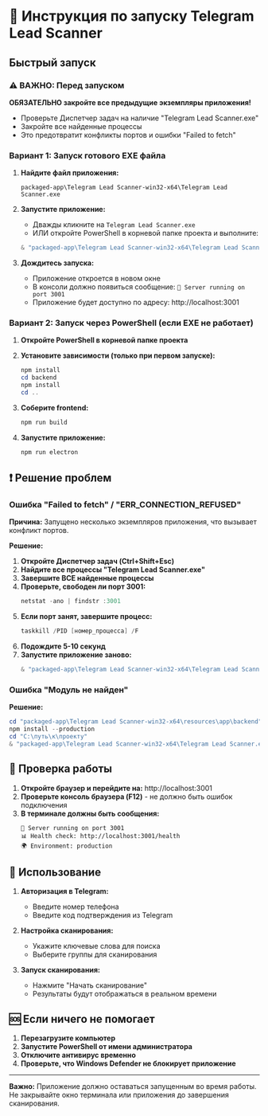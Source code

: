 # 🚀 Инструкция по запуску Telegram Lead Scanner

## Быстрый запуск

### ⚠️ ВАЖНО: Перед запуском
**ОБЯЗАТЕЛЬНО закройте все предыдущие экземпляры приложения!**
- Проверьте Диспетчер задач на наличие "Telegram Lead Scanner.exe"
- Закройте все найденные процессы
- Это предотвратит конфликты портов и ошибки "Failed to fetch"

### Вариант 1: Запуск готового EXE файла

1. **Найдите файл приложения:**
   ```
   packaged-app\Telegram Lead Scanner-win32-x64\Telegram Lead Scanner.exe
   ```

2. **Запустите приложение:**
   - Дважды кликните на `Telegram Lead Scanner.exe`
   - ИЛИ откройте PowerShell в корневой папке проекта и выполните:
   ```powershell
   & "packaged-app\Telegram Lead Scanner-win32-x64\Telegram Lead Scanner.exe"
   ```

3. **Дождитесь запуска:**
   - Приложение откроется в новом окне
   - В консоли должно появиться сообщение: `🚀 Server running on port 3001`
   - Приложение будет доступно по адресу: http://localhost:3001

### Вариант 2: Запуск через PowerShell (если EXE не работает)

1. **Откройте PowerShell в корневой папке проекта**

2. **Установите зависимости (только при первом запуске):**
   ```powershell
   npm install
   cd backend
   npm install
   cd ..
   ```

3. **Соберите frontend:**
   ```powershell
   npm run build
   ```

4. **Запустите приложение:**
   ```powershell
   npm run electron
   ```

## ❗ Решение проблем

### Ошибка "Failed to fetch" / "ERR_CONNECTION_REFUSED"

**Причина:** Запущено несколько экземпляров приложения, что вызывает конфликт портов.

**Решение:**

1. **Откройте Диспетчер задач (Ctrl+Shift+Esc)**
2. **Найдите все процессы "Telegram Lead Scanner.exe"**
3. **Завершите ВСЕ найденные процессы**
4. **Проверьте, свободен ли порт 3001:**
   ```powershell
   netstat -ano | findstr :3001
   ```
5. **Если порт занят, завершите процесс:**
   ```powershell
   taskkill /PID [номер_процесса] /F
   ```
6. **Подождите 5-10 секунд**
7. **Запустите приложение заново:**
   ```powershell
   & "packaged-app\Telegram Lead Scanner-win32-x64\Telegram Lead Scanner.exe"
   ```

### Ошибка "Модуль не найден"

**Решение:**
```powershell
cd "packaged-app\Telegram Lead Scanner-win32-x64\resources\app\backend"
npm install --production
cd "C:\путь\к\проекту"
& "packaged-app\Telegram Lead Scanner-win32-x64\Telegram Lead Scanner.exe"
```

## 🔧 Проверка работы

1. **Откройте браузер и перейдите на:** http://localhost:3001
2. **Проверьте консоль браузера (F12)** - не должно быть ошибок подключения
3. **В терминале должны быть сообщения:**
   ```
   🚀 Server running on port 3001
   📊 Health check: http://localhost:3001/health
   🌍 Environment: production
   ```

## 📱 Использование

1. **Авторизация в Telegram:**
   - Введите номер телефона
   - Введите код подтверждения из Telegram

2. **Настройка сканирования:**
   - Укажите ключевые слова для поиска
   - Выберите группы для сканирования

3. **Запуск сканирования:**
   - Нажмите "Начать сканирование"
   - Результаты будут отображаться в реальном времени

## 🆘 Если ничего не помогает

1. **Перезагрузите компьютер**
2. **Запустите PowerShell от имени администратора**
3. **Отключите антивирус временно**
4. **Проверьте, что Windows Defender не блокирует приложение**

---

**Важно:** Приложение должно оставаться запущенным во время работы. Не закрывайте окно терминала или приложения до завершения сканирования.